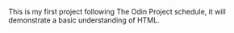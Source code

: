 This is my first project following The Odin Project schedule,
it will demonstrate a basic understanding of HTML.